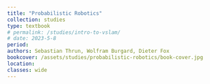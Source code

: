 ```yaml
---
title: "Probabilistic Robotics"
collection: studies
type: textbook
# permalink: /studies/intro-to-vslam/ 
# date: 2023-5-8
period: 
authors: Sebastian Thrun, Wolfram Burgard, Dieter Fox
bookcover: /assets/studies/probabilistic-robotics/book-cover.jpg
location: 
classes: wide
---
```

